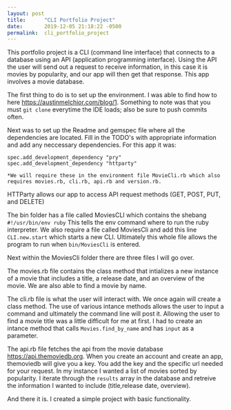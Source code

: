 ```yaml
---
layout: post
title:      "CLI Portfolio Project"
date:       2019-12-05 21:18:22 -0500
permalink:  cli_portfolio_project
---
```


This portfolio project is a CLI (command line interface) that connects to a database using an API (application programming interface). Using the API the user will send out a request to receive information, in this case it is movies by popularity, and our app will then get that response. This app involves a movie database. 

The first thing to do is to set up the environment. I was able to find how to here https://austinmelchior.com/blog/1. Something to note was that you must `git clone` everytime the IDE loads; also be sure to push commits often. 

Next was to set up the Readme and gemspec file where all the dependencies are located. Fill in the TODO's with appropriate information and add any neccessary dependencies. For this app it was:
```
spec.add_development_dependency "pry"
spec.add_development_dependency "httparty"

*We will require these in the environment file MovieCli.rb which also requires movies.rb, cli.rb, api.rb and version.rb.
```
HTTParty allows our app to access API request methods (GET, POST, PUT, and DELETE)

The bin folder has a file called MoviesCLI which contains the shebang ` #!/usr/bin/env ruby` 
This tells the env command where to run the ruby interpreter. We also require a file called MoviesCli and add this line `CLI.new.start` which starts a new CLI. Ultimately this whole file allows the program to run when `bin/MoviesCli` is entered. 


Next within the MoviesCli folder there are three files I will go over. 

The movies.rb file contains the class method that intializes a new instance of a movie that includes a title, a release date, and an overview of the movie. We are also able to find a movie by name. 

The cli.rb file is what the user will interact with. We once again will create a class method. The use of various intance methods allows the user to input a command and ultimately the command line will post it. Allowing the user to find a movie title was a little difficult for me at first. I had to create an intance method that calls `Movies.find_by_name` and has `input` as a parameter. 

The api.rb file fetches the api from the movie database https://api.themoviedb.org. When you create an account and create an app, themoviedb will give you a key. You add the key and the specific url needed for your request. In my instance I wanted a list of movies sorted by popularity. I iterate through the `results` array in the database and retreive the information I wanted to include (title,release date, overview). 

And there it is. I created a simple project with basic functionality. 
